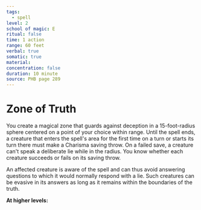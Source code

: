 ```yaml
---
tags:
  - spell
level: 2
school of magic: E
ritual: false
time: 1 action
range: 60 feet
verbal: true
somatic: true
material: 
concentration: false
duration: 10 minute
source: PHB page 289
---
```

# Zone of Truth
You create a magical zone that guards against deception in a 15-foot-radius sphere centered on a point of your choice within range. Until the spell ends, a creature that enters the spell's area for the first time on a turn or starts its turn there must make a Charisma saving throw. On a failed save, a creature can't speak a deliberate lie while in the radius. You know whether each creature succeeds or fails on its saving throw.

An affected creature is aware of the spell and can thus avoid answering questions to which it would normally respond with a lie. Such creatures can be evasive in its answers as long as it remains within the boundaries of the truth.

**At higher levels:** 